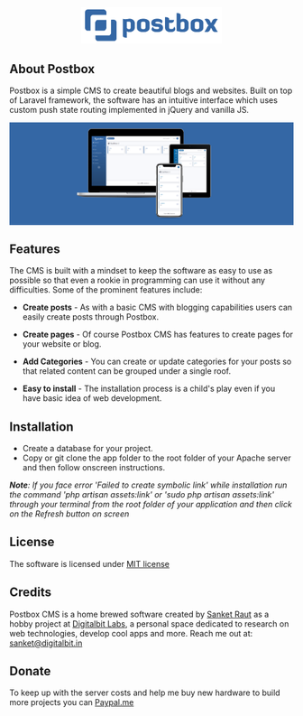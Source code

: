 <p align="center"><img src="https://github.com/postboxcms/postbox/blob/master/assets/images/logo_blue_min.png" width="250"></p>

## About Postbox

Postbox is a simple CMS to create beautiful blogs and websites. Built on top of Laravel framework, the software has an intuitive interface which uses custom push state routing implemented in jQuery and vanilla JS. 

<img align="center" src="https://github.com/postboxcms/postbox/blob/master/assets/images/splash.png" width="1200"/>

## Features
The CMS is built with a mindset to keep the software as easy to use as possible so that even a rookie in programming can use it without any difficulties. Some of the prominent features include:

- **Create posts** - As with a basic CMS with blogging capabilities users can easily create posts through Postbox.
  
- **Create pages** - Of course Postbox CMS has features to create pages for your website or blog.
  
- **Add Categories** - You can create or update categories for your posts so that related content can be grouped under a single roof.
  
- **Easy to install** - The installation process is a child's play even if you have basic idea of web development.


## Installation

- Create a database for your project. 
- Copy or git clone the app folder to the root folder of your Apache server and then follow onscreen instructions.

***Note**: If you face error 'Failed to create symbolic link' while installation run the command 'php artisan assets:link' or 'sudo php artisan assets:link' through your terminal from the root folder of your application and then click on the Refresh button on screen*

## License
The software is licensed under [MIT license](https://bitbucket.org/sraut/bitbox-open-source/raw/ce28e1c2a330cfbb6600a5130086cf0cdd499f78/LICENSE)

## Credits
Postbox CMS is a home brewed software created by [Sanket Raut](https://twitter.com/sanketmraut) as a hobby project at [Digitalbit Labs](https://digitalbit.in), a personal space dedicated to research on web technologies, develop cool apps and more. Reach me out at: [sanket@digitalbit.in](mailto:sanket@digitalbit.in)

## Donate
To keep up with the server costs and help me buy new hardware to build more projects you can [Paypal.me](https://paypal.me/sanketmraut?locale.x=en_GB)
